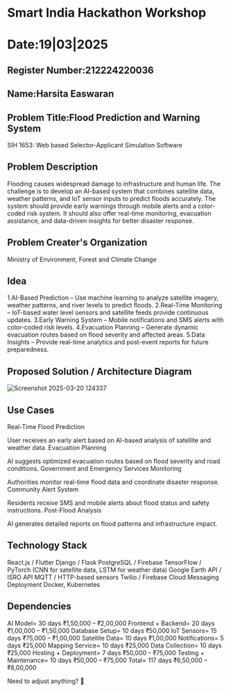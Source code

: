 # Smart India Hackathon Workshop
# Date:19|03|2025
## Register Number:212224220036
## Name:Harsita Easwaran
## Problem Title:Flood Prediction and Warning System
SIH 1653: Web based Selector-Applicant Simulation Software
## Problem Description
Flooding causes widespread damage to infrastructure and human life. The challenge is to develop an AI-based system that combines satellite data, weather patterns, and IoT sensor inputs to predict floods accurately. The system should provide early warnings through mobile alerts and a color-coded risk system. It should also offer real-time monitoring, evacuation assistance, and data-driven insights for better disaster response.

## Problem Creater's Organization
Ministry of Environment, Forest and Climate Change

## Idea
1.AI-Based Prediction – Use machine learning to analyze satellite imagery, weather patterns, and river levels to predict floods.
2.Real-Time Monitoring – IoT-based water level sensors and satellite feeds provide continuous updates.
3.Early Warning System – Mobile notifications and SMS alerts with color-coded risk levels.
4.Evacuation Planning – Generate dynamic evacuation routes based on flood severity and affected areas.
5.Data Insights – Provide real-time analytics and post-event reports for future preparedness.


## Proposed Solution / Architecture Diagram

![Screenshot 2025-03-20 124337](https://github.com/user-attachments/assets/682cb292-8dcf-450a-93db-5510916ab8db)


## Use Cases
Real-Time Flood Prediction

User receives an early alert based on AI-based analysis of satellite and weather data.
Evacuation Planning

AI suggests optimized evacuation routes based on flood severity and road conditions.
Government and Emergency Services Monitoring

Authorities monitor real-time flood data and coordinate disaster response.
Community Alert System

Residents receive SMS and mobile alerts about flood status and safety instructions.
Post-Flood Analysis

AI generates detailed reports on flood patterns and infrastructure impact.


## Technology Stack
React.js / Flutter
Django / Flask
PostgreSQL / Firebase
TensorFlow / PyTorch (CNN for satellite data, LSTM for weather data)
Google Earth API / ISRO API
MQTT / HTTP-based sensors
Twilio / Firebase Cloud Messaging
Deployment	Docker, Kubernetes


## Dependencies
AI Model= 30 days	₹1,50,000 – ₹2,00,000
Frontend + Backend=	20 days	₹1,00,000 – ₹1,50,000
Database Setup=	10 days	₹50,000
IoT Sensors=	15 days	₹75,000 – ₹1,00,000
Satellite Data=	10 days	₹1,00,000
Notifications=	5 days	₹25,000
Mapping Service=	10 days	₹25,000
Data Collection=	10 days	₹25,000
Hosting + Deployment=	7 days	₹50,000 – ₹75,000
Testing + Maintenance=	10 days	₹50,000 – ₹75,000
Total=	117 days	₹6,50,000 – ₹8,00,000 



Need to adjust anything? 🌊

